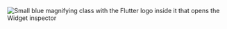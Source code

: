 ![Small blue magnifying class with the Flutter logo inside it that opens the Widget inspector](/assets/images/docs/testing/debugging/vscode-ui/icons/inspector.png)
